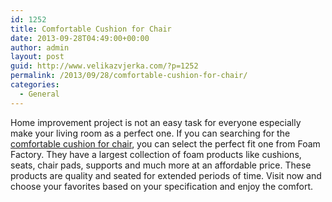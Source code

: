 ```yaml
---
id: 1252
title: Comfortable Cushion for Chair
date: 2013-09-28T04:49:00+00:00
author: admin
layout: post
guid: http://www.velikazvjerka.com/?p=1252
permalink: /2013/09/28/comfortable-cushion-for-chair/
categories:
  - General
---
```

Home improvement project is not an easy task for everyone especially make your living room as a perfect one. If you can searching for the [comfortable cushion for chair](http://www.foambymail.com/pads-and-seat-cushions.html), you can select the perfect fit one from Foam Factory. They have a largest collection of foam products like cushions, seats, chair pads, supports and much more at an affordable price. These products are quality and seated for extended periods of time. Visit now and choose your favorites based on your specification and enjoy the comfort.